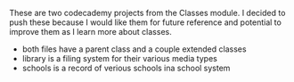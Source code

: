 These are two codecademy projects from the Classes module. I decided to push these because I would like them for future reference and potential to improve them as I learn more about classes.
* both files have a parent class and a couple extended classes
* library is a filing system for their various media types
* schools is a record of verious schools ina school system